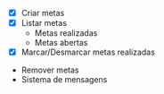 - [x] Criar metas
- [x] Listar metas
  - Metas realizadas
  - Metas abertas
- [x] Marcar/Desmarcar metas realizadas
- Remover metas
- Sistema de mensagens
